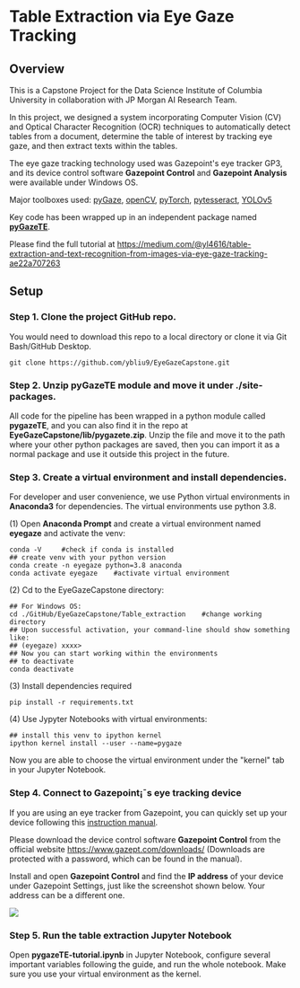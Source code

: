 # Table Extraction via Eye Gaze Tracking
## Overview

This is a Capstone Project for the Data Science Institute of Columbia University in collaboration with JP Morgan AI Research Team.

In this project, we designed a system incorporating Computer Vision (CV) and Optical Character Recognition (OCR) techniques to automatically detect tables from a document, determine the table of interest by tracking eye gaze, and then extract texts within the tables. 

The eye gaze tracking technology used was Gazepoint's eye tracker GP3, and its device control software **Gazepoint Control** and **Gazepoint Analysis** were available under Windows OS. 

Major toolboxes used: [pyGaze](https://github.com/esdalmaijer/PyGaze), [openCV](https://docs.opencv.org/4.x/d6/d00/tutorial_py_root.html), [pyTorch](https://pytorch.org/get-started/locally/#windows-installation), [pytesseract](https://github.com/madmaze/pytesseract), [YOLOv5](https://github.com/ultralytics/yolov5)

Key code has been wrapped up in an independent package named [**pyGazeTE**](https://github.com/ybliu9/pygazeTE). 

Please find the full tutorial at https://medium.com/@yl4616/table-extraction-and-text-recognition-from-images-via-eye-gaze-tracking-ae22a707263 

## Setup

### Step 1. Clone the project GitHub repo. 
You would need to download this repo to a local directory or clone it via Git Bash/GitHub Desktop.

```
git clone https://github.com/ybliu9/EyeGazeCapstone.git
```
### Step 2. Unzip pyGazeTE module and move it under ./site-packages. 
All code for the pipeline has been wrapped in a python module called **pygazeTE**, and you can also find it in the repo at **EyeGazeCapstone/lib/pygazete.zip**. Unzip the file and move it to the path where your other python packages are saved, then you can import it as a normal package and use it outside this project in the future.

### Step 3. Create a virtual environment and install dependencies. 
For developer and user convenience, we use Python virtual environments in **Anaconda3** for dependencies. The virtual environments use python 3.8.

(1) Open **Anaconda Prompt** and create a virtual environment named **eyegaze** and activate the venv:
```
conda -V     #check if conda is installed
## create venv with your python version
conda create -n eyegaze python=3.8 anaconda  
conda activate eyegaze    #activate virtual environment
```
(2) Cd to the EyeGazeCapstone directory:
```
## For Windows OS:
cd ./GitHub/EyeGazeCapstone/Table_extraction    #change working directory
## Upon successful activation, your command-line should show something like:
## (eyegaze) xxxx>
## Now you can start working within the environments
## to deactivate
conda deactivate
```
(3) Install dependencies required
```
pip install -r requirements.txt
```
(4) Use Jypyter Notebooks with virtual environments:
```
## install this venv to ipython kernel
ipython kernel install --user --name=pygaze
```
Now you are able to choose the virtual environment under the "kernel" tab in your Jupyter Notebook.

### Step 4. Connect to Gazepoint¡¯s eye tracking device

If you are using an eye tracker from Gazepoint, you can quickly set up your device following this [instruction manual](https://www.gazept.com/dl/gazepoint_quick_start.pdf).

Please download the device control software **Gazepoint Control** from the official website https://www.gazept.com/downloads/ (Downloads are protected with a password, which can be found in the manual).

Install and open **Gazepoint Control** and find the **IP address** of your device under Gazepoint Settings, just like the screenshot shown below. Your address can be a different one.

![](https://miro.medium.com/max/724/0*nsekb-6IrzOPlUPn)

### Step 5. Run the table extraction Jupyter Notebook

Open **pygazeTE-tutorial.ipynb** in Jupyter Notebook, configure several important variables following the guide, and run the whole notebook. Make sure you use your virtual environment as the kernel.
